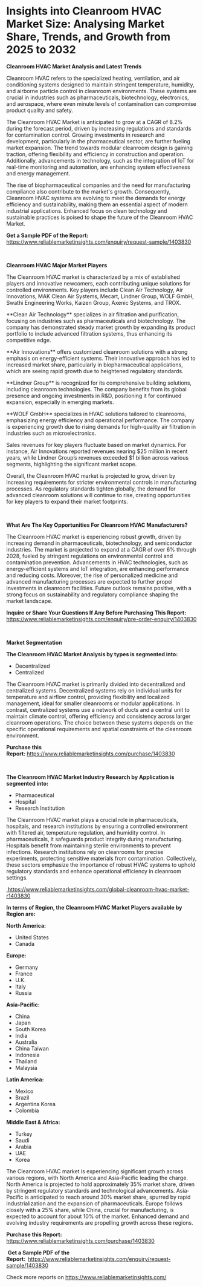 <p><h1>Insights into Cleanroom HVAC Market Size: Analysing Market Share, Trends, and Growth from 2025 to 2032</h1></p><p><strong>Cleanroom HVAC Market Analysis and Latest Trends</strong></p>
<p><p>Cleanroom HVAC refers to the specialized heating, ventilation, and air conditioning systems designed to maintain stringent temperature, humidity, and airborne particle control in cleanroom environments. These systems are crucial in industries such as pharmaceuticals, biotechnology, electronics, and aerospace, where even minute levels of contamination can compromise product quality and safety.</p><p>The Cleanroom HVAC Market is anticipated to grow at a CAGR of 8.2% during the forecast period, driven by increasing regulations and standards for contamination control. Growing investments in research and development, particularly in the pharmaceutical sector, are further fueling market expansion. The trend towards modular cleanroom design is gaining traction, offering flexibility and efficiency in construction and operation. Additionally, advancements in technology, such as the integration of IoT for real-time monitoring and automation, are enhancing system effectiveness and energy management.</p><p>The rise of biopharmaceutical companies and the need for manufacturing compliance also contribute to the market's growth. Consequently, Cleanroom HVAC systems are evolving to meet the demands for energy efficiency and sustainability, making them an essential aspect of modern industrial applications. Enhanced focus on clean technology and sustainable practices is poised to shape the future of the Cleanroom HVAC Market.</p></p>
<p><strong>Get a Sample PDF of the Report:&nbsp;</strong> <a href="https://www.reliablemarketinsights.com/enquiry/request-sample/1403830?utm_campaign=2010&utm_medium=2&utm_source=Github&utm_content=ia&utm_term=13012025&utm_id=cleanroom-hvac">https://www.reliablemarketinsights.com/enquiry/request-sample/1403830</a></p>
<p>&nbsp;</p>
<p><strong>Cleanroom HVAC Major Market Players</strong></p>
<p><p>The Cleanroom HVAC market is characterized by a mix of established players and innovative newcomers, each contributing unique solutions for controlled environments. Key players include Clean Air Technology, Air Innovations, MAK Clean Air Systems, Mecart, Lindner Group, WOLF GmbH, Swathi Engineering Works, Kaizen Group, Axenic Systems, and TROX.</p><p>**Clean Air Technology** specializes in air filtration and purification, focusing on industries such as pharmaceuticals and biotechnology. The company has demonstrated steady market growth by expanding its product portfolio to include advanced filtration systems, thus enhancing its competitive edge.</p><p>**Air Innovations** offers customized cleanroom solutions with a strong emphasis on energy-efficient systems. Their innovative approach has led to increased market share, particularly in biopharmaceutical applications, which are seeing rapid growth due to heightened regulatory standards.</p><p>**Lindner Group** is recognized for its comprehensive building solutions, including cleanroom technologies. The company benefits from its global presence and ongoing investments in R&D, positioning it for continued expansion, especially in emerging markets.</p><p>**WOLF GmbH** specializes in HVAC solutions tailored to cleanrooms, emphasizing energy efficiency and operational performance. The company is experiencing growth due to rising demands for high-quality air filtration in industries such as microelectronics.</p><p>Sales revenues for key players fluctuate based on market dynamics. For instance, Air Innovations reported revenues nearing $25 million in recent years, while Lindner Group’s revenues exceeded $1 billion across various segments, highlighting the significant market scope.</p><p>Overall, the Cleanroom HVAC market is projected to grow, driven by increasing requirements for stricter environmental controls in manufacturing processes. As regulatory standards tighten globally, the demand for advanced cleanroom solutions will continue to rise, creating opportunities for key players to expand their market footprints.</p></p>
<p>&nbsp;</p>
<p><strong>What Are The Key Opportunities For Cleanroom HVAC Manufacturers?</strong></p>
<p><p>The Cleanroom HVAC market is experiencing robust growth, driven by increasing demand in pharmaceuticals, biotechnology, and semiconductor industries. The market is projected to expand at a CAGR of over 6% through 2028, fueled by stringent regulations on environmental control and contamination prevention. Advancements in HVAC technologies, such as energy-efficient systems and IoT integration, are enhancing performance and reducing costs. Moreover, the rise of personalized medicine and advanced manufacturing processes are expected to further propel investments in cleanroom facilities. Future outlook remains positive, with a strong focus on sustainability and regulatory compliance shaping the market landscape.</p></p>
<p><strong>Inquire or Share Your Questions If Any Before Purchasing This Report:</strong> <a href="https://www.reliablemarketinsights.com/enquiry/pre-order-enquiry/1403830?utm_campaign=2010&utm_medium=2&utm_source=Github&utm_content=ia&utm_term=13012025&utm_id=cleanroom-hvac">https://www.reliablemarketinsights.com/enquiry/pre-order-enquiry/1403830</a></p>
<p>&nbsp;</p>
<p><strong>Market Segmentation</strong></p>
<p><strong>The Cleanroom HVAC Market Analysis by types is segmented into:</strong></p>
<p><ul><li>Decentralized</li><li>Centralized</li></ul></p>
<p><p>The Cleanroom HVAC market is primarily divided into decentralized and centralized systems. Decentralized systems rely on individual units for temperature and airflow control, providing flexibility and localized management, ideal for smaller cleanrooms or modular applications. In contrast, centralized systems use a network of ducts and a central unit to maintain climate control, offering efficiency and consistency across larger cleanroom operations. The choice between these systems depends on the specific operational requirements and spatial constraints of the cleanroom environment.</p></p>
<p><strong>Purchase this Report:&nbsp;</strong><a href="https://www.reliablemarketinsights.com/purchase/1403830?utm_campaign=2010&utm_medium=2&utm_source=Github&utm_content=ia&utm_term=13012025&utm_id=cleanroom-hvac">https://www.reliablemarketinsights.com/purchase/1403830</a></p>
<p>&nbsp;</p>
<p><strong>The Cleanroom HVAC Market Industry Research by Application is segmented into:</strong></p>
<p><ul><li>Pharmaceutical</li><li>Hospital</li><li>Research Institution</li></ul></p>
<p><p>The Cleanroom HVAC market plays a crucial role in pharmaceuticals, hospitals, and research institutions by ensuring a controlled environment with filtered air, temperature regulation, and humidity control. In pharmaceuticals, it safeguards product integrity during manufacturing. Hospitals benefit from maintaining sterile environments to prevent infections. Research institutions rely on cleanrooms for precise experiments, protecting sensitive materials from contamination. Collectively, these sectors emphasize the importance of robust HVAC systems to uphold regulatory standards and enhance operational efficiency in cleanroom settings.</p></p>
<p><a href="https://www.reliablemarketinsights.com/global-cleanroom-hvac-market-r1403830?utm_campaign=2010&utm_medium=2&utm_source=Github&utm_content=ia&utm_term=13012025&utm_id=cleanroom-hvac">&nbsp;https://www.reliablemarketinsights.com/global-cleanroom-hvac-market-r1403830</a></p>
<p><strong>In terms of Region, the Cleanroom HVAC Market Players available by Region are:</strong></p>
<p>
    <p> <strong> North America: </strong>
        <ul>
            <li>United States</li>
            <li>Canada</li>
        </ul>
        </p> 
    <p> <strong> Europe: </strong>
        <ul>
            <li>Germany</li>
            <li>France</li>
            <li>U.K.</li>
            <li>Italy</li>
            <li>Russia</li>
        </ul>
        </p> 
    <p> <strong> Asia-Pacific: </strong>
        <ul>
            <li>China</li>
            <li>Japan</li>
            <li>South Korea</li>
            <li>India</li>
            <li>Australia</li>
            <li>China Taiwan</li>
            <li>Indonesia</li>
            <li>Thailand</li>
            <li>Malaysia</li>
        </ul>
        </p> 
    <p> <strong> Latin America: </strong>
        <ul>
            <li>Mexico</li>
            <li>Brazil</li>
            <li>Argentina Korea</li>
            <li>Colombia</li>
        </ul>
        </p> 
    <p> <strong> Middle East & Africa: </strong>
        <ul>
            <li>Turkey</li>
            <li>Saudi</li>
            <li>Arabia</li>
            <li>UAE</li>
            <li>Korea</li>
        </ul>
    </p>
    </p>
<p><p>The Cleanroom HVAC market is experiencing significant growth across various regions, with North America and Asia-Pacific leading the charge. North America is projected to hold approximately 35% market share, driven by stringent regulatory standards and technological advancements. Asia-Pacific is anticipated to reach around 30% market share, spurred by rapid industrialization and the expansion of pharmaceuticals. Europe follows closely with a 25% share, while China, crucial for manufacturing, is expected to account for about 10% of the market. Enhanced demand and evolving industry requirements are propelling growth across these regions.</p></p>
<p><strong>Purchase this Report: </strong><a href="https://www.reliablemarketinsights.com/purchase/1403830?utm_campaign=2010&utm_medium=2&utm_source=Github&utm_content=ia&utm_term=13012025&utm_id=cleanroom-hvac">https://www.reliablemarketinsights.com/purchase/1403830</a></p>
<p>&nbsp;<strong>Get a Sample PDF of the Report:&nbsp;&nbsp;</strong><a href="https://www.reliablemarketinsights.com/enquiry/request-sample/1403830?utm_campaign=2010&utm_medium=2&utm_source=Github&utm_content=ia&utm_term=13012025&utm_id=cleanroom-hvac">https://www.reliablemarketinsights.com/enquiry/request-sample/1403830</a></p>
<p><strong></strong></p>
<p>Check more reports on <a href="https://www.reliablemarketinsights.com/?utm_campaign=2010&utm_medium=2&utm_source=Github&utm_content=ia&utm_term=13012025&utm_id=cleanroom-hvac">https://www.reliablemarketinsights.com/</a></p>